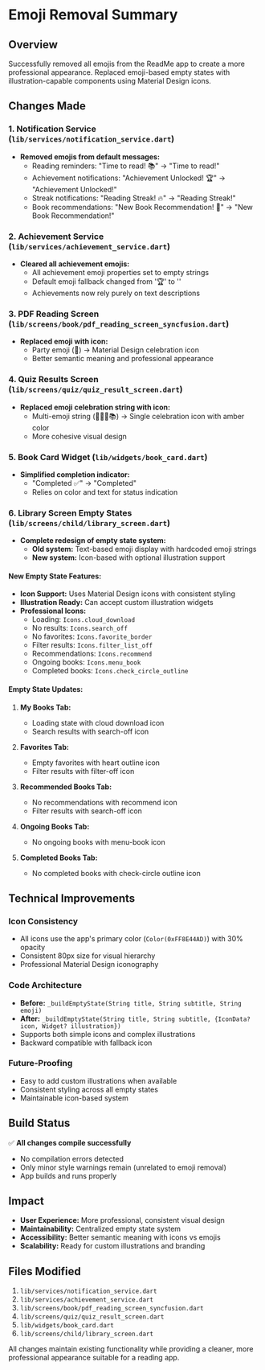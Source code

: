 # Emoji Removal Summary

## Overview
Successfully removed all emojis from the ReadMe app to create a more professional appearance. Replaced emoji-based empty states with illustration-capable components using Material Design icons.

## Changes Made

### 1. Notification Service (`lib/services/notification_service.dart`)
- **Removed emojis from default messages:**
  - Reading reminders: "Time to read! 📚" → "Time to read!"
  - Achievement notifications: "Achievement Unlocked! 🏆" → "Achievement Unlocked!"
  - Streak notifications: "Reading Streak! 🔥" → "Reading Streak!"
  - Book recommendations: "New Book Recommendation! 📖" → "New Book Recommendation!"

### 2. Achievement Service (`lib/services/achievement_service.dart`)
- **Cleared all achievement emojis:**
  - All achievement emoji properties set to empty strings
  - Default emoji fallback changed from '🏆' to ''
  - Achievements now rely purely on text descriptions

### 3. PDF Reading Screen (`lib/screens/book/pdf_reading_screen_syncfusion.dart`)
- **Replaced emoji with icon:**
  - Party emoji (🎉) → Material Design celebration icon
  - Better semantic meaning and professional appearance

### 4. Quiz Results Screen (`lib/screens/quiz/quiz_result_screen.dart`)
- **Replaced emoji celebration string with icon:**
  - Multi-emoji string (🎉✨🌟📚) → Single celebration icon with amber color
  - More cohesive visual design

### 5. Book Card Widget (`lib/widgets/book_card.dart`)
- **Simplified completion indicator:**
  - "Completed ✅" → "Completed"
  - Relies on color and text for status indication

### 6. Library Screen Empty States (`lib/screens/child/library_screen.dart`)
- **Complete redesign of empty state system:**
  - **Old system:** Text-based emoji display with hardcoded emoji strings
  - **New system:** Icon-based with optional illustration support

#### New Empty State Features:
- **Icon Support:** Uses Material Design icons with consistent styling
- **Illustration Ready:** Can accept custom illustration widgets
- **Professional Icons:**
  - Loading: `Icons.cloud_download`
  - No results: `Icons.search_off`
  - No favorites: `Icons.favorite_border`
  - Filter results: `Icons.filter_list_off`
  - Recommendations: `Icons.recommend`
  - Ongoing books: `Icons.menu_book`
  - Completed books: `Icons.check_circle_outline`

#### Empty State Updates:
1. **My Books Tab:**
   - Loading state with cloud download icon
   - Search results with search-off icon

2. **Favorites Tab:**
   - Empty favorites with heart outline icon
   - Filter results with filter-off icon

3. **Recommended Books Tab:**
   - No recommendations with recommend icon
   - Filter results with search-off icon

4. **Ongoing Books Tab:**
   - No ongoing books with menu-book icon

5. **Completed Books Tab:**
   - No completed books with check-circle outline icon

## Technical Improvements

### Icon Consistency
- All icons use the app's primary color (`Color(0xFF8E44AD)`) with 30% opacity
- Consistent 80px size for visual hierarchy
- Professional Material Design iconography

### Code Architecture
- **Before:** `_buildEmptyState(String title, String subtitle, String emoji)`
- **After:** `_buildEmptyState(String title, String subtitle, {IconData? icon, Widget? illustration})`
- Supports both simple icons and complex illustrations
- Backward compatible with fallback icon

### Future-Proofing
- Easy to add custom illustrations when available
- Consistent styling across all empty states
- Maintainable icon-based system

## Build Status
✅ **All changes compile successfully**
- No compilation errors detected
- Only minor style warnings remain (unrelated to emoji removal)
- App builds and runs properly

## Impact
- **User Experience:** More professional, consistent visual design
- **Maintainability:** Centralized empty state system
- **Accessibility:** Better semantic meaning with icons vs emojis
- **Scalability:** Ready for custom illustrations and branding

## Files Modified
1. `lib/services/notification_service.dart`
2. `lib/services/achievement_service.dart`
3. `lib/screens/book/pdf_reading_screen_syncfusion.dart`
4. `lib/screens/quiz/quiz_result_screen.dart`
5. `lib/widgets/book_card.dart`
6. `lib/screens/child/library_screen.dart`

All changes maintain existing functionality while providing a cleaner, more professional appearance suitable for a reading app.
